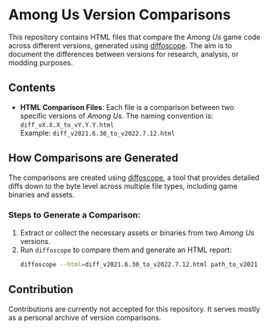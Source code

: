 # Among Us Version Comparisons

This repository contains HTML files that compare the *Among Us* game code across different versions, generated using [diffoscope](https://diffoscope.org/). The aim is to document the differences between versions for research, analysis, or modding purposes.

## Contents

- **HTML Comparison Files**: Each file is a comparison between two specific versions of *Among Us*. The naming convention is:  
  `diff_vX.X.X_to_vY.Y.Y.html`  
  Example: `diff_v2021.6.30_to_v2022.7.12.html`

## How Comparisons are Generated

The comparisons are created using [diffoscope](https://diffoscope.org/), a tool that provides detailed diffs down to the byte level across multiple file types, including game binaries and assets.

### Steps to Generate a Comparison:

1. Extract or collect the necessary assets or binaries from two *Among Us* versions.
2. Run `diffoscope` to compare them and generate an HTML report:
   ```bash
   diffoscope --html=diff_v2021.6.30_to_v2022.7.12.html path_to_v2021 path_to_v2022
   ```

## Contribution

Contributions are currently not accepted for this repository. It serves mostly as a personal archive of version comparisons.